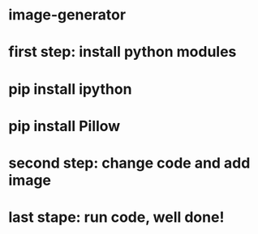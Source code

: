 # image-generator
# first step: install python modules
# pip install ipython
# pip install Pillow
# second step: change code and add image
# last stape: run code, well done!
